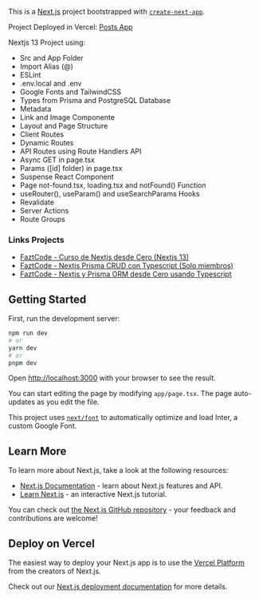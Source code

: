 This is a [Next.js](https://nextjs.org/) project bootstrapped with [`create-next-app`](https://github.com/vercel/next.js/tree/canary/packages/create-next-app).

Project Deployed in Vercel: [Posts App](https://nextjs13-faztcode.vercel.app/)

Nextjs 13 Project using:
- Src and App Folder
- Import Alias (@)
- ESLint
- .env.local and .env
- Google Fonts and TailwindCSS
- Types from Prisma and PostgreSQL Database
- Metadata
- Link and Image Componente
- Layout and Page Structure
- Client Routes
- Dynamic Routes
- API Routes using Route Handlers API
- Async GET in page.tsx
- Params ([id] folder) in page.tsx
- Suspense React Component
- Page not-found.tsx, loading.tsx and notFound() Function
- useRouter(), useParam() and useSearchParams Hooks
- Revalidate
- Server Actions
- Route Groups

### Links Projects
- [FaztCode - Curso de Nextjs desde Cero (Nextjs 13)](https://www.youtube.com/watch?v=_SPoSMmN3ZU)
- [FaztCode - Nextjs Prisma CRUD con Typescript (Solo miembros)](https://www.youtube.com/watch?v=8gb7PtmwP2U)
- [FaztCode - Nextjs y Prisma ORM desde Cero usando Typescript](https://www.youtube.com/watch?v=5k7ZGhL3pI0)

## Getting Started

First, run the development server:

```bash
npm run dev
# or
yarn dev
# or
pnpm dev
```

Open [http://localhost:3000](http://localhost:3000) with your browser to see the result.

You can start editing the page by modifying `app/page.tsx`. The page auto-updates as you edit the file.

This project uses [`next/font`](https://nextjs.org/docs/basic-features/font-optimization) to automatically optimize and load Inter, a custom Google Font.

## Learn More

To learn more about Next.js, take a look at the following resources:

- [Next.js Documentation](https://nextjs.org/docs) - learn about Next.js features and API.
- [Learn Next.js](https://nextjs.org/learn) - an interactive Next.js tutorial.

You can check out [the Next.js GitHub repository](https://github.com/vercel/next.js/) - your feedback and contributions are welcome!

## Deploy on Vercel

The easiest way to deploy your Next.js app is to use the [Vercel Platform](https://vercel.com/new?utm_medium=default-template&filter=next.js&utm_source=create-next-app&utm_campaign=create-next-app-readme) from the creators of Next.js.

Check out our [Next.js deployment documentation](https://nextjs.org/docs/deployment) for more details.
